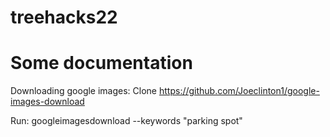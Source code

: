 # treehacks22




# Some documentation

Downloading google images: Clone https://github.com/Joeclinton1/google-images-download

Run: googleimagesdownload --keywords "parking spot"